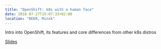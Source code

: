 ```yaml
---
title: "OpenShift: k8s with a human face"
date: 2018-07-27T15:07:33+02:00
location: "BEER, Minsk"
---
```

  Intro into OpenShift, its features and core differences from other k8s distros

  [Slides](https://vrutkovs.github.io/slides-openshift-k8s-human-face/)

